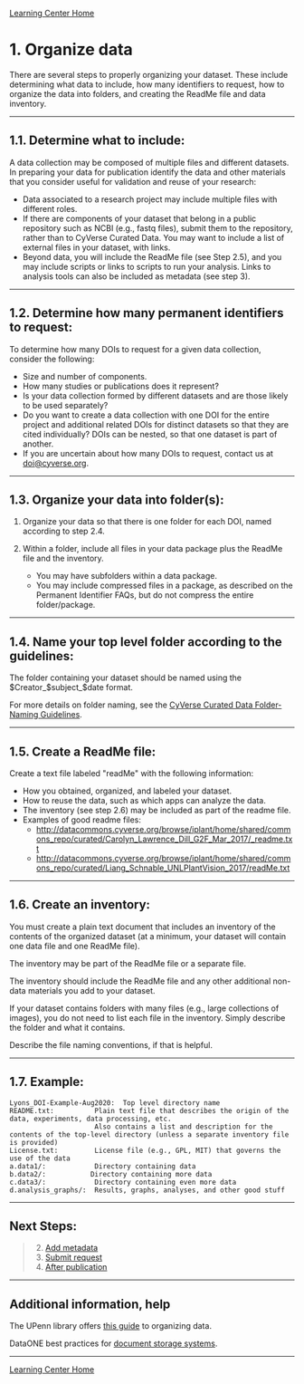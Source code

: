 [Learning Center Home](http://learning.cyverse.org/)

# 1. Organize data

There are several steps to properly organizing your dataset. These
include determining what data to include, how many identifiers to
request, how to organize the data into folders, and creating the ReadMe
file and data inventory.

------------------------------------------------------------------------

## 1.1. Determine what to include:

A data collection may be composed of multiple files and different
datasets. In preparing your data for publication identify the data and
other materials that you consider useful for validation and reuse of
your research:

-   Data associated to a research project may include multiple files
    with different roles.
-   If there are components of your dataset that belong in a public
    repository such as NCBI (e.g., fastq files), submit them to the
    repository, rather than to CyVerse Curated Data. You may want to
    include a list of external files in your dataset, with links.
-   Beyond data, you will include the ReadMe file (see Step 2.5), and
    you may include scripts or links to scripts to run your analysis.
    Links to analysis tools can also be included as metadata (see step
    3).

------------------------------------------------------------------------

## 1.2. Determine how many permanent identifiers to request:

To determine how many DOIs to request for a given data collection,
consider the following:

-   Size and number of components.
-   How many studies or publications does it represent?
-   Is your data collection formed by different datasets and are those
    likely to be used separately?
-   Do you want to create a data collection with one DOI for the entire
    project and additional related DOIs for distinct datasets so that
    they are cited individually? DOIs can be nested, so that one dataset
    is part of another.
-   If you are uncertain about how many DOIs to request, contact us at
    <doi@cyverse.org>.

------------------------------------------------------------------------

## 1.3. Organize your data into folder(s):

1.  Organize your data so that there is one folder for each DOI, named
    according to step 2.4.

2.  Within a folder, include all files in your data package plus the ReadMe file and the inventory.

    -   You may have subfolders within a data package.
    -   You may include compressed files in a package, as described
            on the Permanent Identifier FAQs, but do not compress the
            entire folder/package.

------------------------------------------------------------------------

## 1.4. Name your top level folder according to the guidelines:

The folder containing your dataset should be named using the $Creator_$subject_$date format.

For more details on folder naming, see the [CyVerse Curated Data Folder-Naming Guidelines](naming).

------------------------------------------------------------------------

## 1.5. Create a ReadMe file:

Create a text file labeled "readMe" with the following information:

-   How you obtained, organized, and labeled your dataset.
-   How to reuse the data, such as which apps can analyze the data.
-   The inventory (see step 2.6) may be included as part of the readme
    file.
-   Examples of good readme files:
    -   <http://datacommons.cyverse.org/browse/iplant/home/shared/commons_repo/curated/Carolyn_Lawrence_Dill_G2F_Mar_2017/_readme.txt>
    -   <http://datacommons.cyverse.org/browse/iplant/home/shared/commons_repo/curated/Liang_Schnable_UNLPlantVision_2017/readMe.txt>

------------------------------------------------------------------------

## 1.6. Create an inventory:

You must create a plain text document that includes an inventory of the
contents of the organized dataset (at a minimum, your dataset will
contain one data file and one ReadMe file).

The inventory may be part of the ReadMe file or a separate file.

The inventory should include the ReadMe file and any other additional
non-data materials you add to your dataset.

If your dataset contains folders with many files (e.g., large
collections of images), you do not need to list each file in the
inventory. Simply describe the folder and what it contains.

Describe the file naming conventions, if that is helpful.

------------------------------------------------------------------------

## 1.7. Example:

    Lyons_DOI-Example-Aug2020:  Top level directory name
    README.txt:          Plain text file that describes the origin of the data, experiments, data processing, etc.
                         Also contains a list and description for the contents of the top-level directory (unless a separate inventory file is provided)
    License.txt:         License file (e.g., GPL, MIT) that governs the use of the data
    a.data1/:            Directory containing data
    b.data2/:           Directory containing more data
    c.data3/:            Directory containing even more data
    d.analysis_graphs/:  Results, graphs, analyses, and other good stuff

------------------------------------------------------------------------

## Next Steps:

> 2.  [Add metadata](metadata.html)
> 3.  [Submit request](submit.html)
> 4.  [After publication](after.html)

------------------------------------------------------------------------

## Additional information, help

The UPenn library offers [this guide](https://guides.library.upenn.edu/datamgmt/fileorg) to organizing data.

DataONE best practices for [document storage systems](https://old.dataone.org/best-practices/create-manage-and-document-your-data-storage-system).

------------------------------------------------------------------------

[Learning Center Home](http://learning.cyverse.org/)